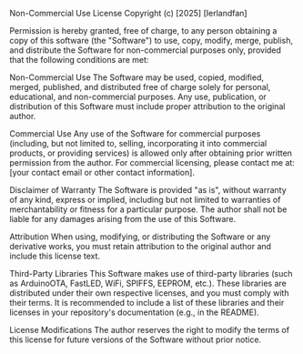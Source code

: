 Non-Commercial Use License
Copyright (c) [2025] [Ierlandfan]

Permission is hereby granted, free of charge, to any person obtaining a copy of this software (the "Software") to use, copy, modify, merge, publish, and distribute the Software for non-commercial purposes only, provided that the following conditions are met:

Non-Commercial Use
The Software may be used, copied, modified, merged, published, and distributed free of charge solely for personal, educational, and non-commercial purposes. Any use, publication, or distribution of this Software must include proper attribution to the original author.

Commercial Use
Any use of the Software for commercial purposes (including, but not limited to, selling, incorporating it into commercial products, or providing services) is allowed only after obtaining prior written permission from the author. For commercial licensing, please contact me at: [your contact email or other contact information].

Disclaimer of Warranty
The Software is provided "as is", without warranty of any kind, express or implied, including but not limited to warranties of merchantability or fitness for a particular purpose. The author shall not be liable for any damages arising from the use of this Software.

Attribution
When using, modifying, or distributing the Software or any derivative works, you must retain attribution to the original author and include this license text.

Third-Party Libraries
This Software makes use of third-party libraries (such as ArduinoOTA, FastLED, WiFi, SPIFFS, EEPROM, etc.). These libraries are distributed under their own respective licenses, and you must comply with their terms. It is recommended to include a list of these libraries and their licenses in your repository's documentation (e.g., in the README).

License Modifications
The author reserves the right to modify the terms of this license for future versions of the Software without prior notice.
